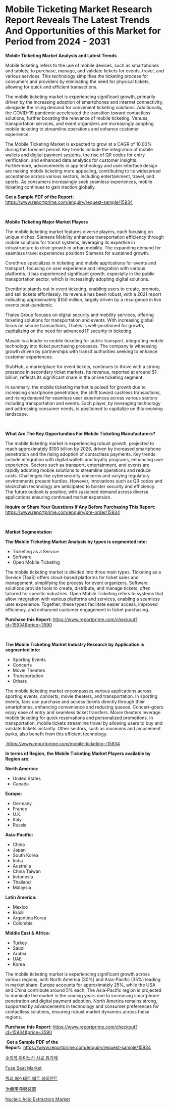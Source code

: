 <p><h1>Mobile Ticketing Market Research Report Reveals The Latest Trends And Opportunities of this Market for Period from 2024 - 2031</h1></p><p><strong>Mobile Ticketing Market Analysis and Latest Trends</strong></p>
<p><p>Mobile ticketing refers to the use of mobile devices, such as smartphones and tablets, to purchase, manage, and validate tickets for events, travel, and various services. This technology simplifies the ticketing process for consumers and providers by eliminating the need for physical tickets, allowing for quick and efficient transactions.</p><p>The mobile ticketing market is experiencing significant growth, primarily driven by the increasing adoption of smartphones and internet connectivity, alongside the rising demand for convenient ticketing solutions. Additionally, the COVID-19 pandemic accelerated the transition toward contactless solutions, further boosting the relevance of mobile ticketing. Venues, transportation services, and event organizers are increasingly adopting mobile ticketing to streamline operations and enhance customer experience.</p><p>The Mobile Ticketing Market is expected to grow at a CAGR of 10.00% during the forecast period. Key trends include the integration of mobile wallets and digital payment systems, the rise of QR codes for entry verification, and enhanced data analytics for customer insights. Furthermore, advancements in app technology and user interface design are making mobile ticketing more appealing, contributing to its widespread acceptance across various sectors, including entertainment, travel, and sports. As consumers increasingly seek seamless experiences, mobile ticketing continues to gain traction globally.</p></p>
<p><strong>Get a Sample PDF of the Report:&nbsp;</strong> <a href="https://www.reportprime.com/enquiry/request-sample/15934">https://www.reportprime.com/enquiry/request-sample/15934</a></p>
<p>&nbsp;</p>
<p><strong>Mobile Ticketing Major Market Players</strong></p>
<p><p>The mobile ticketing market features diverse players, each focusing on unique niches. Siemens Mobility enhances transportation efficiency through mobile solutions for transit systems, leveraging its expertise in infrastructure to drive growth in urban mobility. The expanding demand for seamless travel experiences positions Siemens for sustained growth.</p><p>Corethree specializes in ticketing and mobile applications for events and transport, focusing on user experience and integration with various platforms. It has experienced significant growth, especially in the public transportation sector, which is increasingly adopting digital solutions.</p><p>Eventbrite stands out in event ticketing, enabling users to create, promote, and sell tickets effortlessly. Its revenue has been robust, with a 2021 report indicating approximately $150 million, largely driven by a resurgence in live events post-pandemic.</p><p>Thales Group focuses on digital security and mobility services, offering ticketing solutions for transportation and events. With increasing global focus on secure transactions, Thales is well-positioned for growth, capitalizing on the need for advanced IT security in ticketing.</p><p>Masabi is a leader in mobile ticketing for public transport, integrating mobile technology into ticket purchasing processes. The company is witnessing growth driven by partnerships with transit authorities seeking to enhance customer experiences.</p><p>StubHub, a marketplace for event tickets, continues to thrive with a strong presence in secondary ticket markets. Its revenue, reported at around $1 billion, reflects its significant share in the online ticketing segment.</p><p>In summary, the mobile ticketing market is poised for growth due to increasing smartphone penetration, the shift toward cashless transactions, and rising demand for seamless user experiences across various sectors including transportation and events. Each player, by leveraging technology and addressing consumer needs, is positioned to capitalize on this evolving landscape.</p></p>
<p>&nbsp;</p>
<p><strong>What Are The Key Opportunities For Mobile Ticketing Manufacturers?</strong></p>
<p><p>The mobile ticketing market is experiencing robust growth, projected to reach approximately $100 billion by 2026, driven by increased smartphone penetration and the rising adoption of contactless payments. Key trends include integration with digital wallets and loyalty programs, enhancing user experience. Sectors such as transport, entertainment, and events are rapidly adopting mobile solutions to streamline operations and reduce costs. Challenges like cybersecurity concerns and varying regulatory environments present hurdles. However, innovations such as QR codes and blockchain technology are anticipated to bolster security and efficiency. The future outlook is positive, with sustained demand across diverse applications ensuring continued market expansion.</p></p>
<p><strong>Inquire or Share Your Questions If Any Before Purchasing This Report:</strong> <a href="https://www.reportprime.com/enquiry/pre-order/15934">https://www.reportprime.com/enquiry/pre-order/15934</a></p>
<p>&nbsp;</p>
<p><strong>Market Segmentation</strong></p>
<p><strong>The Mobile Ticketing Market Analysis by types is segmented into:</strong></p>
<p><ul><li>Ticketing as a Service</li><li>Software</li><li>Open Mobile Ticketing</li></ul></p>
<p><p>The mobile ticketing market is divided into three main types. Ticketing as a Service (TaaS) offers cloud-based platforms for ticket sales and management, simplifying the process for event organizers. Software solutions provide tools to create, distribute, and manage tickets, often tailored for specific industries. Open Mobile Ticketing refers to systems that allow integration with various platforms and services, enabling a seamless user experience. Together, these types facilitate easier access, improved efficiency, and enhanced customer engagement in ticket purchasing.</p></p>
<p><strong>Purchase this Report:&nbsp;</strong><a href="https://www.reportprime.com/checkout?id=15934&price=3590">https://www.reportprime.com/checkout?id=15934&price=3590</a></p>
<p>&nbsp;</p>
<p><strong>The Mobile Ticketing Market Industry Research by Application is segmented into:</strong></p>
<p><ul><li>Sporting Events</li><li>Concerts</li><li>Movie Theaters</li><li>Transportation</li><li>Others</li></ul></p>
<p><p>The mobile ticketing market encompasses various applications across sporting events, concerts, movie theaters, and transportation. In sporting events, fans can purchase and access tickets directly through their smartphones, enhancing convenience and reducing queues. Concert-goers enjoy ease of entry and seamless ticket transfers. Movie theaters leverage mobile ticketing for quick reservations and personalized promotions. In transportation, mobile tickets streamline travel by allowing users to buy and validate tickets instantly. Other sectors, such as museums and amusement parks, also benefit from this efficient technology.</p></p>
<p><a href="https://www.reportprime.com/mobile-ticketing-r15934">&nbsp;https://www.reportprime.com/mobile-ticketing-r15934</a></p>
<p><strong>In terms of Region, the Mobile Ticketing Market Players available by Region are:</strong></p>
<p>
    <p> <strong> North America: </strong>
        <ul>
            <li>United States</li>
            <li>Canada</li>
        </ul>
        </p> 
    <p> <strong> Europe: </strong>
        <ul>
            <li>Germany</li>
            <li>France</li>
            <li>U.K.</li>
            <li>Italy</li>
            <li>Russia</li>
        </ul>
        </p> 
    <p> <strong> Asia-Pacific: </strong>
        <ul>
            <li>China</li>
            <li>Japan</li>
            <li>South Korea</li>
            <li>India</li>
            <li>Australia</li>
            <li>China Taiwan</li>
            <li>Indonesia</li>
            <li>Thailand</li>
            <li>Malaysia</li>
        </ul>
        </p> 
    <p> <strong> Latin America: </strong>
        <ul>
            <li>Mexico</li>
            <li>Brazil</li>
            <li>Argentina Korea</li>
            <li>Colombia</li>
        </ul>
        </p> 
    <p> <strong> Middle East & Africa: </strong>
        <ul>
            <li>Turkey</li>
            <li>Saudi</li>
            <li>Arabia</li>
            <li>UAE</li>
            <li>Korea</li>
        </ul>
    </p>
    </p>
<p><p>The mobile ticketing market is experiencing significant growth across various regions, with North America (30%) and Asia-Pacific (35%) leading in market share. Europe accounts for approximately 25%, while the USA and China contribute around 5% each. The Asia-Pacific region is projected to dominate the market in the coming years due to increasing smartphone penetration and digital payment adoption. North America remains strong, supported by advancements in technology and consumer preferences for contactless solutions, ensuring robust market dynamics across these regions.</p></p>
<p><strong>Purchase this Report: </strong><a href="https://www.reportprime.com/checkout?id=15934&price=3590">https://www.reportprime.com/checkout?id=15934&price=3590</a></p>
<p>&nbsp;<strong>Get a Sample PDF of the Report:&nbsp;&nbsp;</strong><a href="https://www.reportprime.com/enquiry/request-sample/15934">https://www.reportprime.com/enquiry/request-sample/15934</a></p>
<p><strong></strong></p>
<p><p><a href="https://medium.com/@percymckty3ytenzie89676/%EC%84%B8%EA%B3%84-veterinary-amino-acids-feed-additives-market-%EC%9D%80-2024%EC%97%90%EC%84%9C-2031%EB%A1%9C-%EC%97%B0%ED%8F%89%EA%B7%A0-%EC%A6%9D%EA%B0%80%EC%9C%A8%EC%9D%84-%EB%B3%B4%EC%9D%BC-%EA%B2%83%EC%9C%BC%EB%A1%9C-%EC%98%88%EC%83%81%EB%90%A9%EB%8B%88%EB%8B%A4-2634a7a1996d">수의학 아미노산 사료 첨가제</a></p><p><a href="https://www.linkedin.com/pulse/exploring-fuse-seat-market-dynamics-global-trends-future-91z6e?trackingId=rkwhvr%2FiQn%2Bn1nsclKe3rw%3D%3D">Fuse Seat Market</a></p><p><a href="https://medium.com/@percymckty3ytenzie89676/%ED%8F%B4%EB%A6%AC%EC%97%90%EC%8A%A4%ED%84%B0-%EB%A7%A4%ED%8A%B8%EB%8B%9D-%EC%97%90%EC%9D%B4%EC%A0%84%ED%8A%B8-%EC%8B%9C%EC%9E%A5-%EB%8F%99%ED%96%A5-%EC%8B%9C%EC%9E%A5-%EC%84%B8%EB%B6%84%ED%99%94%EC%97%90-%EB%8C%80%ED%95%9C-%EC%83%81%EC%84%B8%ED%95%9C-%EC%97%B0%EA%B5%AC%EC%99%80-%EC%8B%A0%ED%9D%A5-%EB%8F%99%ED%96%A5%EC%9D%98-%EC%A4%91%EC%9A%94%EC%84%B1-%EB%B6%84%EC%84%9D-a89d615eb2bb">폴리 에스테르 매트 에이전트</a></p><p><a href="https://medium.com/@jeannesawayn2023/%E3%82%B0%E3%83%AD%E3%83%BC%E3%83%90%E3%83%AB%E6%B2%BB%E7%99%82%E7%94%A8%E5%91%BC%E5%90%B8%E6%A9%9F%E5%99%A8%E5%B8%82%E5%A0%B4%E3%81%AB%E3%81%8A%E3%81%91%E3%82%8B%E6%96%B0%E3%81%9F%E3%81%AA%E6%A9%9F%E4%BC%9A%E3%81%A8%E8%AA%B2%E9%A1%8C-2024%E5%B9%B4-2031%E5%B9%B4-792f28568a3a">治療用呼吸装置</a></p><p><a href="https://www.linkedin.com/pulse/nucleic-acid-extractors-market-global-insights-regional-analysis-xolxe?trackingId=WuQgCETgSb69gasekF2osg%3D%3D">Nucleic Acid Extractors Market</a></p></p>